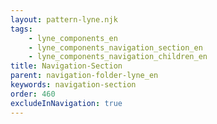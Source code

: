 ```yaml
---
layout: pattern-lyne.njk
tags: 
    - lyne_components_en
    - lyne_components_navigation_section_en
    - lyne_components_navigation_children_en
title: Navigation-Section
parent: navigation-folder-lyne_en
keywords: navigation-section
order: 460
excludeInNavigation: true
---
```


